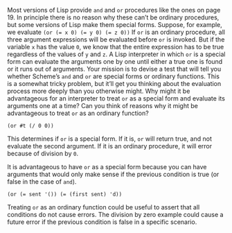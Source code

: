 Most versions of Lisp provide `and` and `or` procedures like the ones on page 19. In principle there is no reason why these can’t be ordinary procedures, but some versions of Lisp make them special forms. Suppose, for example, we evaluate
`(or (= x 0) (= y 0) (= z 0))`
If `or` is an ordinary procedure, all three argument expressions will be evaluated before `or` is invoked. But if the variable `x` has the value `0`, we know that the entire expression has to be true regardless of the values of `y` and `z`. A Lisp interpreter in which `or` is a special form can evaluate the arguments one by one until either a true one is found or it runs out of arguments.
Your mission is to devise a test that will tell you whether Scheme’s `and` and `or` are special forms or ordinary functions. This is a somewhat tricky problem, but it’ll get you thinking about the evaluation process more deeply than you otherwise might.
Why might it be advantageous for an interpreter to treat `or` as a special form and evaluate its arguments one at a time? Can you think of reasons why it might be advantageous to treat `or` as an ordinary function?

```Lisp
(or #t (/ 0 0))
```
This determines if `or` is a special form. If it is, `or` will return true, and not evaluate the second argument. If it is an ordinary procedure, it will error because of division by `0`.

It is advantageous to have `or` as a special form because you can have arguments that would only make sense if the previous condition is true (or false in the case of `and`).

```Lisp
(or (= sent '()) (= (first sent) 'd))
```
Treating `or` as an ordinary function could be useful to assert that all conditions do not cause errors. The division by zero example could cause a future error if the previous condition is false in a specific scenario.
